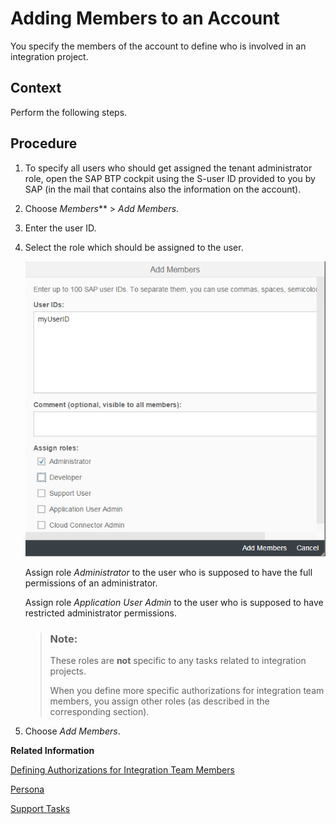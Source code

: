 <!-- loioeb6d612b5e4844d78e2fb796ee9f61e5 -->

# Adding Members to an Account

You specify the members of the account to define who is involved in an integration project.



## Context

Perform the following steps.



## Procedure

1.  To specify all users who should get assigned the tenant administrator role, open the SAP BTP cockpit using the S-user ID provided to you by SAP \(in the mail that contains also the information on the account\).

2.  Choose *Members*** \> *Add Members*.

3.  Enter the user ID.

4.  Select the role which should be assigned to the user.

    ![](images/HCP_Roles_802e00f.png)

    Assign role *Administrator* to the user who is supposed to have the full permissions of an administrator.

    Assign role *Application User Admin* to the user who is supposed to have restricted administrator permissions.

    > ### Note:  
    > These roles are **not** specific to any tasks related to integration projects.
    > 
    > When you define more specific authorizations for integration team members, you assign other roles \(as described in the corresponding section\).

5.  Choose *Add Members*.


**Related Information**  


[Defining Authorizations for Integration Team Members](defining-authorizations-for-integration-team-members-3ec7679.md "To authorize selected people to work on the account as part of the integration team in the context of SAP Cloud Integration (for example, as integration developers), you assign roles to the associated users.")

[Persona](../SecurityNeo/persona-2937e5c.md "When you perform user management tasks using SAP BTP SAP BTP cockpit, you find a set of predefined roles that you can assign to users of the account. According to the main tasks associated with integration projects, these roles are associated to certain persona relevant for an integration project.")

 <?sap-ot O2O class="- topic/link " href="289ef3f8cfad442ea86fe0d5ddad8c42.xml" text="" desc="" xtrc="link:3" xtrf="file:/home/builder/src/dita-all/cdo1688560638547/loio3268cb35959d4b368fb49de861bfe8a1_en-US/src/content/localization/en-us/eb6d612b5e4844d78e2fb796ee9f61e5.xml" ?> 

[Support Tasks](support-tasks-01f4d21.md "")

